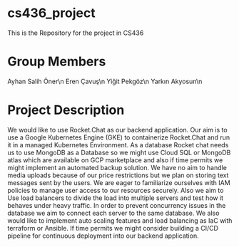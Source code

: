 # cs436_project
This is the Repository for the project in CS436
# Group Members 
  Ayhan Salih Öner\n
  Eren Çavuş\n
  Yiğit Pekgöz\n
  Yarkın Akyosun\n
# Project Description
We would like to use Rocket.Chat as our backend application. Our aim is to use a Google Kubernetes Engine (GKE) to containerize Rocket.Chat and run it in a managed Kubernetes Environment. As a database Rocket chat needs us to use MongoDB as a Database so we might use Cloud SQL or MongoDB atlas which are available on GCP marketplace and also if time permits we might implement an automated backup solution. We have no aim to handle media uploads because of our price restrictions but we plan on storing text messages sent by the users. We are eager to familiarize ourselves with IAM policies to manage user access to our resources securely. Also we aim to Use load balancers to divide the load into multiple servers and test how it behaves under heavy traffic. In order to prevent concurrency issues in the database we aim to connect each server to the same database. We also would like to implement auto scaling features and load balancing as IaC with terraform or Ansible. If time permits we might consider building a CI/CD pipeline for continuous deployment into our backend application.

